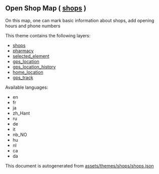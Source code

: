 [//]: # (WARNING: this file is automatically generated. Please find the sources at the bottom and edit those sources)

 Open Shop Map ( [shops](https://mapcomplete.osm.be/shops) ) 
-------------------------------------------------------------



On this map, one can mark basic information about shops, add opening hours and phone numbers

This theme contains the following layers:



  - [shops](../Layers/shops.md)
  - [pharmacy](../Layers/pharmacy.md)
  - [selected_element](../Layers/selected_element.md)
  - [gps_location](../Layers/gps_location.md)
  - [gps_location_history](../Layers/gps_location_history.md)
  - [home_location](../Layers/home_location.md)
  - [gps_track](../Layers/gps_track.md)


Available languages:



  - en
  - fr
  - ja
  - zh_Hant
  - ru
  - de
  - it
  - nb_NO
  - hu
  - nl
  - ca
  - da
 

This document is autogenerated from [assets/themes/shops/shops.json](https://github.com/pietervdvn/MapComplete/blob/develop/assets/themes/shops/shops.json)
